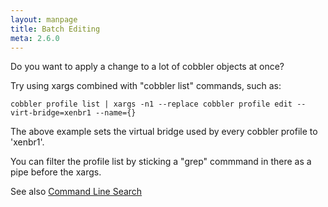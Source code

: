 ```yaml
---
layout: manpage
title: Batch Editing
meta: 2.6.0
---
```


<p>Do you want to apply a change to a lot of cobbler objects at once?</p>

<p>Try using xargs combined with "cobbler list" commands, such as:</p>

<pre><code>cobbler profile list | xargs -n1 --replace cobbler profile edit --virt-bridge=xenbr1 --name={} 
</code></pre>

<p>The above example sets the virtual bridge used by every cobbler
profile to 'xenbr1'.</p>

<p>You can filter the profile list by sticking a "grep" commmand in
there as a pipe before the xargs.</p>

<p>See also <a href="Command%20Line%20Search">Command Line Search</a></p>
